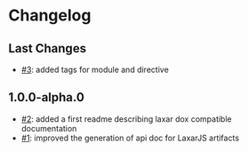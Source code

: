 # Changelog

## Last Changes

- [#3](https://github.com/LaxarJS/laxar_dox/issues/3): added tags for module and directive


## 1.0.0-alpha.0

- [#2](https://github.com/LaxarJS/laxar_dox/issues/2): added a first readme describing laxar dox compatible documentation
- [#1](https://github.com/LaxarJS/laxar_dox/issues/1): improved the generation of api doc for LaxarJS artifacts
